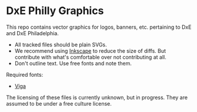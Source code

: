 # DxE Philly Graphics

This repo contains vector graphics for logos, banners, etc. pertaining to DxE and DxE Philadelphia.

* All tracked files should be plain SVGs.
* We recommend using [Inkscape](https://inkscape.org/en/) to reduce the size of diffs. But contribute with what's comfortable over not contributing at all.
* Don't outline text. Use free fonts and note them.

Required fonts:
* [Viga](https://www.google.com/fonts/specimen/Viga)

The licensing of these files is currently unknown, but in progress. They are assumed to be under a free culture license.
